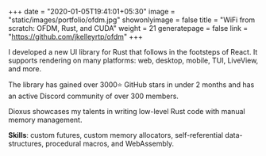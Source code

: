 +++
date = "2020-01-05T19:41:01+05:30"
image = "static/images/portfolio/ofdm.jpg"
showonlyimage = false
title = "WiFi from scratch: OFDM, Rust, and CUDA"
weight = 21
generatepage = false
link = "https://github.com/jkelleyrtp/ofdm"
+++

I developed a new UI library for Rust that follows in the footsteps of React. It supports rendering on many platforms: web, desktop, mobile, TUI, LiveView, and more.

The library has gained over 3000⭐️ GitHub stars in under 2 months and has an active Discord community of over 300 members.

Dioxus showcases my talents in writing low-level Rust code with manual memory management.

**Skills**: custom futures, custom memory allocators, self-referential data-structures, procedural macros, and WebAssembly.
